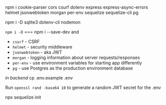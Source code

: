 npm i cookie-parser cors csurf dotenv express express-async-errors helmet jsonwebtoken morgan per-env sequelize sequelize-cli pg

npm i -D sqlite3 dotenv-cli nodemon

`npm i -D` === npm i --save-dev and 

- `csurf` - CSRF
- `helmet` - security middleware
- `jsonwebtoken` - aka JWT
- `morgan` - logging information about server requests/responses
- `per-env` - use environment variables for starting app differently
- `pg` - use Postgres as the production environment database


*in backend*
cp .env.example .env

Run `openssl rand -base64 10` to generate a random JWT secret for the .env

npx sequelize init